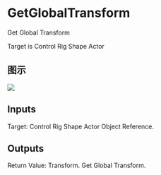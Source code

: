 # GetGlobalTransform

Get Global Transform

Target is Control Rig Shape Actor

## 图示

![]($-20221218-18322309.png)

## Inputs

Target: Control Rig Shape Actor Object Reference.  

## Outputs

Return Value: Transform. Get Global Transform.

